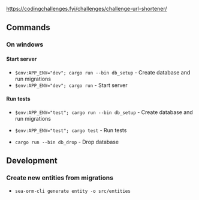 https://codingchallenges.fyi/challenges/challenge-url-shortener/

## Commands

### On windows
#### Start server
 - `$env:APP_ENV="dev"; cargo run --bin db_setup` - Create database and run migrations
 - `$env:APP_ENV="dev"; cargo run` - Start server

#### Run tests
 - `$env:APP_ENV="test"; cargo run --bin db_setup` - Create database and run migrations
 - `$env:APP_ENV="test"; cargo test` - Run tests

 - `cargo run --bin db_drop` - Drop database

## Development

### Create new entities from migrations
 - `sea-orm-cli generate entity -o src/entities`